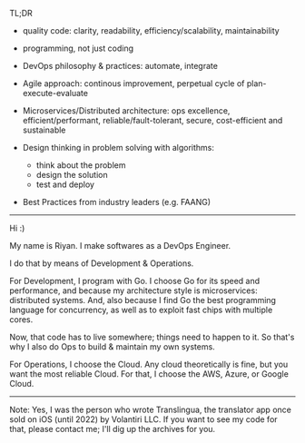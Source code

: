 TL;DR

- quality code: clarity, readability, efficiency/scalability, maintainability

- programming, not just coding

- DevOps philosophy & practices: automate, integrate

- Agile approach: continous improvement, perpetual cycle of plan-execute-evaluate

- Microservices/Distributed architecture: ops excellence, efficient/performant, reliable/fault-tolerant, secure, cost-efficient and sustainable

- Design thinking in problem solving with algorithms:
  + think about the problem
  + design the solution
  + test and deploy

- Best Practices from industry leaders (e.g. FAANG)

-----

Hi :)

My name is Riyan. I make softwares as a DevOps Engineer.

I do that by means of Development & Operations.

For Development, I program with Go.
I choose Go for its speed and performance, and because my architecture style is microservices: distributed systems.
And, also because I find Go the best programming language for concurrency, as well as to exploit fast chips with multiple cores.

Now, that code has to live somewhere; things need to happen to it.
So that's why I also do Ops to build & maintain my own systems. 

For Operations, I choose the Cloud. Any cloud theoretically is fine, but you want the most reliable Cloud. For that, I choose the AWS, Azure, or Google Cloud.

-----

Note: Yes, I was the person who wrote Translingua, the translator app once sold on iOS (until 2022) by Volantiri LLC.
If you want to see my code for that, please contact me; I'll dig up the archives for you.
